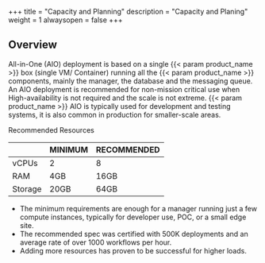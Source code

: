 +++
title = "Capacity and Planning"
description = "Capacity and Planing"
weight = 1
alwaysopen = false
+++

## Overview

All-in-One (AIO) deployment is based on a single {{< param product_name >}} box (single VM/ Container) running all the {{< param product_name >}} components, mainly the manager, the database and the messaging queue.
An AIO deployment is recommended for non-mission critical use when High-availability is not required and the scale is not extreme.
{{< param product_name >}} AIO is typically used for development and testing systems, it is also common in production for smaller-scale areas.

Recommended Resources

|         | MINIMUM | RECOMMENDED |
|---------|---------|-------------|
| vCPUs   | 2       | 8           |
| RAM     | 4GB     | 16GB        |
| Storage | 20GB    | 64GB        |

* The minimum requirements are enough for a manager running just a few compute instances, typically for developer use, POC, or a small edge site.
* The recommended spec was certified with 500K deployments and an average rate of over 1000 workflows per hour.
* Adding more resources has proven to be successful for higher loads.